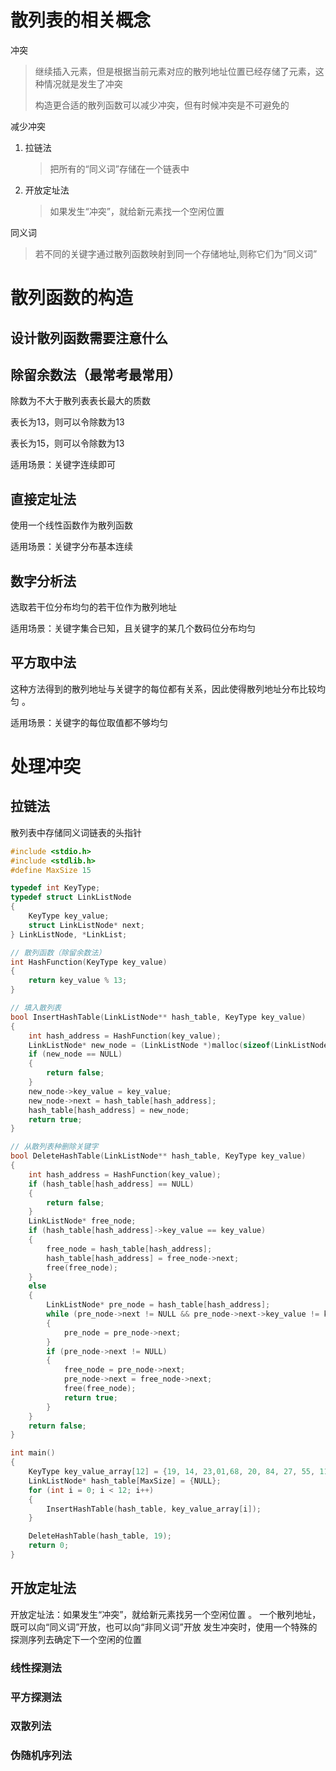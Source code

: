 # 散列表的相关概念

冲突

> 继续插入元素，但是根据当前元素对应的散列地址位置已经存储了元素，这种情况就是发生了冲突
>
> 构造更合适的散列函数可以减少冲突，但有时候冲突是不可避免的

减少冲突

1. 拉链法
   > 把所有的“同义词”存储在一个链表中
   >
2. 开放定址法
   > 如果发生“冲突”，就给新元素找一个空闲位置
   >

同义词

> 若不同的关键字通过散列函数映射到同一个存储地址,则称它们为“同义词”

# 散列函数的构造

## 设计散列函数需要注意什么

## 除留余数法（最常考最常用）

除数为不大于散列表表长最大的质数

表长为13，则可以令除数为13

表长为15，则可以令除数为13

适用场景：关键字连续即可

## 直接定址法

使用一个线性函数作为散列函数

适用场景：关键字分布基本连续

## 数字分析法

选取若干位分布均匀的若干位作为散列地址

适用场景：关键字集合已知，且关键字的某几个数码位分布均匀

## 平方取中法

这种方法得到的散列地址与关键字的每位都有关系，因此使得散列地址分布比较均匀 。

适用场景：关键字的每位取值都不够均匀

# 处理冲突

## 拉链法

散列表中存储同义词链表的头指针

```c
#include <stdio.h>
#include <stdlib.h>
#define MaxSize 15

typedef int KeyType;
typedef struct LinkListNode
{
    KeyType key_value;
    struct LinkListNode* next;
} LinkListNode, *LinkList;

// 散列函数（除留余数法）
int HashFunction(KeyType key_value)
{
    return key_value % 13;
}

// 填入散列表
bool InsertHashTable(LinkListNode** hash_table, KeyType key_value)
{
    int hash_address = HashFunction(key_value);
    LinkListNode* new_node = (LinkListNode *)malloc(sizeof(LinkListNode));
    if (new_node == NULL)
    {
        return false;
    }
    new_node->key_value = key_value;
    new_node->next = hash_table[hash_address];
    hash_table[hash_address] = new_node;
    return true;
}

// 从散列表种删除关键字
bool DeleteHashTable(LinkListNode** hash_table, KeyType key_value)
{
    int hash_address = HashFunction(key_value);
    if (hash_table[hash_address] == NULL)
    {
        return false;
    }
    LinkListNode* free_node;
    if (hash_table[hash_address]->key_value == key_value)
    {
        free_node = hash_table[hash_address];
        hash_table[hash_address] = free_node->next;
        free(free_node);
    }
    else
    {
        LinkListNode* pre_node = hash_table[hash_address];
        while (pre_node->next != NULL && pre_node->next->key_value != key_value)
        {
            pre_node = pre_node->next;
        }
        if (pre_node->next != NULL)
        {
            free_node = pre_node->next;
            pre_node->next = free_node->next;
            free(free_node);
            return true;
        }
    }
    return false;
}

int main()
{
    KeyType key_value_array[12] = {19, 14, 23,01,68, 20, 84, 27, 55, 11,10,79};
    LinkListNode* hash_table[MaxSize] = {NULL};
    for (int i = 0; i < 12; i++)
    {
        InsertHashTable(hash_table, key_value_array[i]);
    }

    DeleteHashTable(hash_table, 19);
    return 0;
}
```
## 开放定址法
开放定址法：如果发生“冲突”，就给新元素找另一个空闲位置 。
一个散列地址，既可以向“同义词”开放，也可以向“非同义词”开放
发生冲突时，使用一个特殊的探测序列去确定下一个空闲的位置
### 线性探测法
### 平方探测法
### 双散列法
### 伪随机序列法